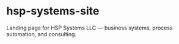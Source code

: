 # hsp-systems-site
Landing page for HSP Systems LLC — business systems, process automation, and consulting.
